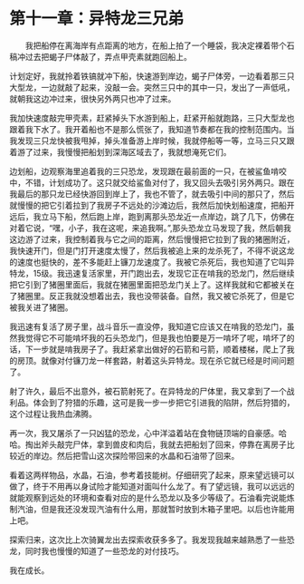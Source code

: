 # 第十一章：异特龙三兄弟

　　我把船停在离海岸有点距离的地方，在船上拍了一个睡袋，我决定裸着带个石稿冲过去把蝎子尸体敲了，弄点甲壳素就跑回船上。

   计划定好，我就拎着铁镐就冲下船，快速游到岸边，蝎子尸体旁，一边看着那三只大型龙，一边就敲了起来，没敲一会。突然三只中的其中一只，发出了一声低吼，就朝我这边冲过来，很快另外两只也冲了过来。

   我加快速度敲完甲壳素，赶紧掉头下水游到船上，赶紧开船就跑路，三只大型龙也跟着我下水了。我开着船也不是那么慌张了，我知道节奏都在我的控制范围内。当我发现三只龙快被我甩掉，掉头准备游上岸时候，我就停船等一等，立马三只又跟着游了过来，我慢慢把船划到深海区域去了，我就想淹死它们。

   边划船，边观察海里追着我的三只恐龙，发现跟在最前面的一只，在被鲨鱼啃咬中，不错，计划成功了。这只就交给鲨鱼对付了，我又回头去吸引另外两只。跟在我最后的那只龙已经快游回到岸上了，我也不管了，就去吸引中间的那只了，然后就慢慢的把它引着拉到了我房子不远处的沙滩边后，我然后加快划船速度，把船开远后，我立马下船，然后跑上岸，跑到离那头恐龙近一点岸边，跳了几下，仿佛在对着它说，“嘿，小子，我在这呢，来追我啊。”,那头恐龙立马发现了我，然后朝我这边游了过来，我控制着我与它之间的距离，然后慢慢把它拉到了我的猪圈附近，我快速开门，但是门打开速度太慢了，然后我被追上来的龙杀死了，不得不说这龙的速度也挺快的，差不多能赶上镰刀龙速度了。我被它杀死后，我也知道了它叫异特龙，15级。我迅速复活家里，开门跑出去，发现它正在啃我的恐龙门，然后继续把它引到了猪圈里面后，我就在猪圈里面把恐龙门关上了。这样我就和它都被关在了猪圈里。反正我就没想着出去，我也没带装备。自然，我又被它杀死了，但是它被我关进了猪圈。

   我迅速有复活了房子里，战斗音乐一直没停，我知道它应该又在啃我的恐龙门，虽然我觉得它不可能啃坏我的石头恐龙门，但是我也怕要是万一啃坏了呢，啃坏了的话，下一步就是啃我房子了。我赶紧拿出做好的石箭和弓箭，顺着楼梯，爬上了我的房顶。就像对付镰刀龙一样套路，射着这头异特龙。现在杀它就已经是时间问题了。

   射了许久，最后不出意外，被石箭射死了。在异特龙的尸体里，我又拿到了一个战利品。体会到了狩猎的乐趣，这可是我一步一步把它引进我的陷阱，然后狩猎的，这个过程让我热血沸腾。

   再一次，我又屠杀了一只凶猛的恐龙，心中洋溢着站在食物链顶端的自豪感。哈哈。掏出斧头敲完尸体，拿到兽皮和肉后，我就去把船划了回来，停靠在离房子比较近的岸边。然后把雪山这次探险带回来的水晶和石油带了回来。

   看着这两样物品，水晶，石油，参考着技能树。仔细研究了起来，原来望远镜可以做了，终于不用再以身试险才能知道对面叫什么龙了。有了望远镜，我可以远远的就能观察到远处的环境和查看对应的是什么恐龙以及多少等级了。石油看完说能炼制汽油，但是我还没发现汽油有什么用，那就暂时放到木箱子里吧。以后也许能用上吧。

   探索归来，这次比上次骑翼龙出去探索收获多多了。我发现我越来越熟悉了一些恐龙，同时我也慢慢的知道了一些恐龙的对付技巧。

   我在成长。

